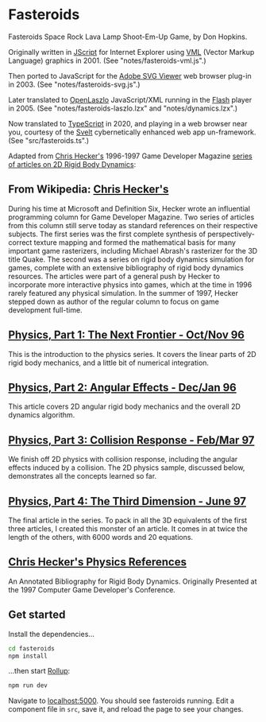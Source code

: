 # Fasteroids

Fasteroids Space Rock Lava Lamp Shoot-Em-Up Game, by Don Hopkins.

Originally written in
[JScript](https://en.wikipedia.org/wiki/JScript)
for Internet Explorer using
[VML](https://en.wikipedia.org/wiki/Vector_Markup_Language)
(Vector Markup Language) graphics in 2001. (See
"notes/fasteroids-vml.js".)

Then ported to JavaScript for the
[Adobe SVG Viewer](https://www.adobe.com/devnet/svg/adobe-svg-viewer-download-area.html)
web browser plug-in in 2003. (See "notes/fasteroids-svg.js".)

Later translated to
[OpenLaszlo](https://en.wikipedia.org/wiki/OpenLaszlo)
JavaScript/XML running in the
[Flash](https://en.wikipedia.org/wiki/Adobe_Flash)
player in 2005. (See "notes/fasteroids-laszlo.lzx" and
"notes/dynamics.lzx".)

Now translated to
[TypeScript](https://www.typescriptlang.org/)
in 2020, and playing in a web browser near you, courtesy of the
[Svelt](https://svelte.dev/)
cybernetically enhanced web app un-framework. (See
"src/fasteroids.ts".)

Adapted from
[Chris Hecker's](https://en.wikipedia.org/wiki/Chris_Hecker#Articles)
1996-1997 Game Developer Magazine
[series of articles on 2D Rigid Body Dynamics](http://www.chrishecker.com/Rigid_Body_Dynamics):

## From Wikipedia: [Chris Hecker's](https://en.wikipedia.org/wiki/Chris_Hecker#Articles)

During his time at Microsoft and Definition Six, Hecker wrote an influential programming column for Game Developer Magazine. Two series of articles from this column still serve today as standard references on their respective subjects. The first series was the first complete synthesis of perspectively-correct texture mapping and formed the mathematical basis for many important game rasterizers, including Michael Abrash's rasterizer for the 3D title Quake. The second was a series on rigid body dynamics simulation for games, complete with an extensive bibliography of rigid body dynamics resources. The articles were part of a general push by Hecker to incorporate more interactive physics into games, which at the time in 1996 rarely featured any physical simulation. In the summer of 1997, Hecker stepped down as author of the regular column to focus on game development full-time.

## [Physics, Part 1: The Next Frontier - Oct/Nov 96](http://www.chrishecker.com/images/d/df/Gdmphys1.pdf)

This is the introduction to the physics series. It covers the linear
parts of 2D rigid body mechanics, and a little bit of numerical
integration.

## [Physics, Part 2: Angular Effects - Dec/Jan 96](http://www.chrishecker.com/images/c/c2/Gdmphys2.pdf)

This article covers 2D angular rigid body mechanics and the overall 2D
dynamics algorithm.

## [Physics, Part 3: Collision Response - Feb/Mar 97](http://www.chrishecker.com/images/e/e7/Gdmphys3.pdf)

We finish off 2D physics with collision response, including the
angular effects induced by a collision. The 2D physics sample,
discussed below, demonstrates all the concepts learned so far.

## [Physics, Part 4: The Third Dimension - June 97](http://www.chrishecker.com/images/b/bb/Gdmphys4.pdf)

The final article in the series. To pack in all the 3D equivalents of
the first three articles, I created this monster of an article. It
comes in at twice the length of the others, with 6000 words and 20
equations.

## [Chris Hecker's Physics References](http://www.chrishecker.com/Physics_References)

An Annotated Bibliography for Rigid Body Dynamics. Originally
Presented at the 1997 Computer Game Developer's Conference.

## Get started

Install the dependencies...

```bash
cd fasteroids
npm install
```

...then start [Rollup](https://rollupjs.org):

```bash
npm run dev
```

Navigate to [localhost:5000](http://localhost:5000). You should see
fasteroids running. Edit a component file in `src`, save it, and
reload the page to see your changes.

